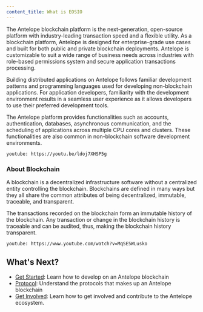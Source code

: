 ```yaml
---
content_title: What is EOSIO
---
```


The Antelope blockchain platform is the next-generation, open-source platform with industry-leading transaction speed and a flexible utility. As a blockchain platform, Antelope is designed for enterprise-grade use cases and built for both public and private blockchain deployments. Antelope is customizable to suit a wide range of business needs across industries with role-based permissions system and secure application transactions processing.

Building distributed applications on Antelope follows familiar development patterns and programming languages used for developing non-blockchain applications. For application developers, familiarity with the development environment results in a seamless user experience as it allows developers to use their preferred development tools.

The Antelope platform provides functionalities such as accounts, authentication, databases, asynchronous communication, and the scheduling of applications across multiple CPU cores and clusters. These functionalities are also common in non-blockchain software development environments.

`youtube: https://youtu.be/ldoj7XHSP5g`



### About Blockchain
A blockchain is a decentralized infrastructure software without a centralized entity controlling the blockchain. Blockchains are defined in many ways but they all share the common attributes of being decentralized, immutable, traceable, and transparent.

The transactions recorded on the blockchain form an immutable history of the blockchain. Any transaction or change in the blockchain history is traceable and can be audited, thus, making the blockchain history transparent.

`youtube: https://www.youtube.com/watch?v=MqSE5WLusko`

## What's Next?
- [Get Started](02_getting-started/index.md): Learn how to develop on an Antelope blockchain
- [Protocol](04_protocol/index.md): Understand the protocols that makes up an Antelope blockchain
- [Get Involved](get-involved/index.md): Learn how to get involved and contribute to the Antelope ecosystem.
